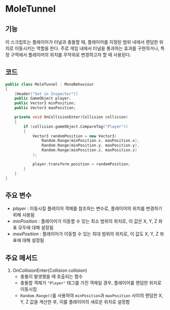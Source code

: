 # MoleTunnel
## 기능
이 스크립트는 플레이어가 터널과 충돌할 때, 플레이어를 지정된 범위 내에서 랜덤한 위치로 이동시키는 역할을 한다. 주로 게임 내에서 터널을 통과하는 효과를 구현하거나, 특정 구역에서 플레이어의 위치를 무작위로 변경하고자 할 때 사용된다.

## 코드
```C++
public class MoleTunnel : MonoBehaviour
{
    [Header("Set in Inspector")]
    public GameObject player;
    public Vector3 minPosition;
    public Vector3 maxPosition;

    private void OnCollisionEnter(Collision collision)
    {
        if (collision.gameObject.CompareTag("Player"))
        {
            Vector3 randomPosition = new Vector3(
                Random.Range(minPosition.x, maxPosition.x),
                Random.Range(minPosition.y, maxPosition.y),
                Random.Range(minPosition.z, maxPosition.z)
            );

            player.transform.position = randomPosition;
        }
    }
}
```

## 주요 변수
- *player* : 이동시킬 플레이어 객체를 참조하는 변수로, 플레이어의 위치를 변경하기 위해 사용됨
- *minPosition* : 플레이어가 이동할 수 있는 최소 범위의 위치로, 이 값은 X, Y, Z 좌표 모두에 대해 설정됨
- *maxPosition* : 플레이어가 이동할 수 있는 최대 범위의 위치로, 이 값도 X, Y, Z 좌표에 대해 설정됨

## 주요 메서드
1. OnCollisionEnter(Collision collision)
   - 충돌이 발생했을 때 호출되는 함수
   - 충돌할 객체가 `"Player"` 태그를 가진 객체일 경우, 플레이어를 랜덤한 위치로 이동시킴
   - `Random.Range()`를 사용하여 `minPosition`과 `maxPosition` 사이의 랜덤한 X, Y, Z 값을 계산한 후, 이를 플레이어의 새로운 위치로 설정함
